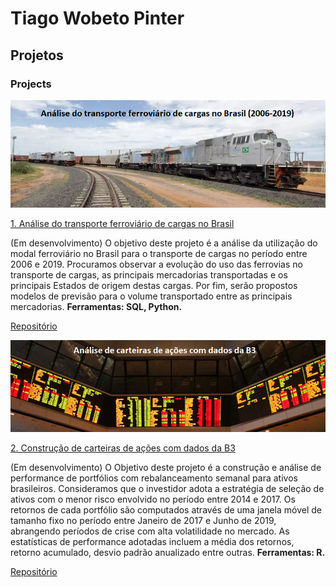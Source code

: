 # Tiago Wobeto Pinter

## Projetos
### Projects

![banner-ferrovias](/images/banner-ferrovias.png)

 [1. Análise do transporte ferroviário de cargas no Brasil](https://github.com/twpinter/Projeto-Ferrovias/blob/master/Ferrovias-pandas.ipynb)
 
 (Em desenvolvimento) O objetivo deste projeto é a análise da utilização do modal ferroviário no Brasil para o transporte de cargas no período entre 2006 e 2019. Procuramos observar a evolução do uso das ferrovias no transporte de cargas, as principais mercadorias transportadas e os principais Estados de origem destas cargas. Por fim, serão propostos modelos de previsão para o volume transportado entre as principais mercadorias. **Ferramentas: SQL, Python.**
 
[Repositório](https://github.com/twpinter/Projeto-Ferrovias)

![banner-acoes](/images/banner-acoes.png)

 [2. Construção de carteiras de ações com dados da B3](https://github.com/twpinter/Projeto-acoes)
 
(Em desenvolvimento) O Objetivo deste projeto é a construção e análise de performance de portfólios com rebalanceamento semanal para ativos brasileiros. Consideramos que o investidor adota a estratégia de seleção de ativos com o menor risco envolvido no período entre 2014 e 2017. Os retornos de cada portfólio são computados através de uma janela móvel de tamanho fixo no período entre Janeiro de 2017 e Junho de 2019, abrangendo períodos de crise com alta volatilidade no mercado. As estatísticas de performance adotadas incluem a média dos retornos, retorno acumulado, desvio padrão anualizado entre outras. **Ferramentas: R.**

[Repositório](https://github.com/twpinter/Projeto-acoes)
